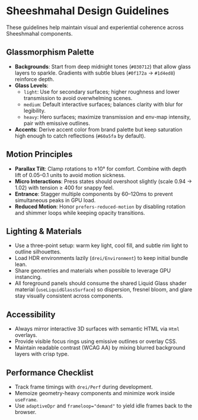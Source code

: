 # Sheeshmahal Design Guidelines

These guidelines help maintain visual and experiential coherence across Sheeshmahal components.

## Glassmorphism Palette

- **Backgrounds**: Start from deep midnight tones (`#030712`) that allow glass layers to sparkle. Gradients with subtle blues (`#0f172a` → `#1d4ed8`) reinforce depth.
- **Glass Levels**:
  - `light`: Use for secondary surfaces; higher roughness and lower transmission to avoid overwhelming scenes.
  - `medium`: Default interactive surfaces; balances clarity with blur for legibility.
  - `heavy`: Hero surfaces; maximize transmission and env-map intensity, pair with emissive outlines.
- **Accents**: Derive accent color from brand palette but keep saturation high enough to catch reflections (`#60a5fa` by default).

## Motion Principles

- **Parallax Tilt**: Clamp rotations to ±10° for comfort. Combine with depth lift of 0.05–0.1 units to avoid motion sickness.
- **Micro Interactions**: Press states should overshoot slightly (scale 0.94 → 1.02) with tension ≥ 400 for snappy feel.
- **Entrance**: Stagger multiple components by 60–120ms to prevent simultaneous peaks in GPU load.
- **Reduced Motion**: Honor `prefers-reduced-motion` by disabling rotation and shimmer loops while keeping opacity transitions.

## Lighting & Materials

- Use a three-point setup: warm key light, cool fill, and subtle rim light to outline silhouettes.
- Load HDR environments lazily (`drei/Environment`) to keep initial bundle lean.
- Share geometries and materials when possible to leverage GPU instancing.
- All foreground panels should consume the shared Liquid Glass shader material (`useLiquidGlassSurface`) so dispersion, fresnel bloom, and glare stay visually consistent across components.

## Accessibility

- Always mirror interactive 3D surfaces with semantic HTML via `Html` overlays.
- Provide visible focus rings using emissive outlines or overlay CSS.
- Maintain readable contrast (WCAG AA) by mixing blurred background layers with crisp type.

## Performance Checklist

- Track frame timings with `drei/Perf` during development.
- Memoize geometry-heavy components and minimize work inside `useFrame`.
- Use `adaptiveDpr` and `frameloop="demand"` to yield idle frames back to the browser.

